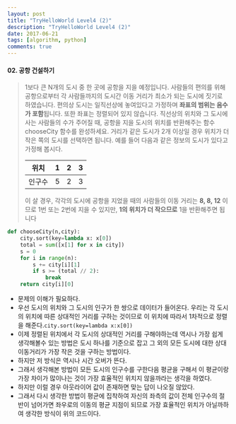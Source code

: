 ```yaml
---
layout: post
title: "TryHelloWorld Level4 (2)"
description: "TryHelloWorld Level4 (2)"
date: 2017-06-21
tags: [algorithm, python]
comments: true
---
```


#### 02. 공항 건설하기

> 1보다 큰 N개의 도시 중 한 곳에 공항을 지을 예정입니다. 사람들의 편의를 위해 공항으로부터 각 사람들까지의 도시간 이동 거리가 최소가 되는 도시에 짓기로 하였습니다. 편의상 도시는 일직선상에 놓여있다고 가정하며 **좌표의 범위는 음수가 포함**됩니다. 또한 좌표는 정렬되어 있지 않습니다. 직선상의 위치와 그 도시에 사는 사람들의 수가 주어질 때, 공항을 지을 도시의 위치를 반환해주는 함수 chooseCity 함수를 완성하세요. 거리가 같은 도시가 2개 이상일 경우 위치가 더 작은 쪽의 도시를 선택하면 됩니다. 예를 들어 다음과 같은 정보의 도시가 있다고 가정해 봅시다.
>
> |  위치  |  1   |  2   |  3   |
> | :--: | :--: | :--: | :--: |
> | 인구수  |  5   |  2   |  3   |
>
> 이 살 경우, 각각의 도시에 공항을 지었을 때의 사람들의 이동 거리는 **8, 8, 12** 이므로 1번 또는 2번에 지을 수 있지만, **1의 위치가 더 작으므로** 1을 반환해주면 됩니다

```python
def chooseCity(n,city):
    city.sort(key=lambda x: x[0])
    total = sum([x[1] for x in city])
    s = 0
    for i in range(n):
        s += city[i][1]
        if s >= (total // 2): 
            break
    return city[i][0]
```

- 문제의 이해가 필요하다.
- 우선 도시의 위치와 그 도시의 인구가 한 쌍으로 데이터가 들어온다. 우리는 각 도시의 위치에 따른 상대적인 거리를 구하는 것이므로 이 위치에 따라서 1차적으로 정렬을 해준다.`city.sort(key=lambda x:x[0])`
- 이제 정렬된 위치에서 각 도시의 상대적인 거리를 구해야하는데 역시나 가장 쉽게 생각해볼수 있는 방법은 도시 하나를 기준으로 잡고 그 외의 모든 도시에 대한 상대이동거리가 가장 작은 것을 구하는 방법이다.
- 하지만 저 방식은 역시나 시간 오버가 뜬다.
- 그래서 생각해본 방법이 모든 도시의 인구수를 구한다음 평균을 구해서 이 평균이랑 가장 차이가 많이나는 것이 가장 효율적인 위치지 않을까라는 생각을 하였다.
- 하지만 이럴 경우 아웃라이어 값이 존재하면 맞는 답이 나오질 않았다.
- 그래서 다시 생각한 방법이 평균에 집착하여 자신의 좌측의 값이 전체 인구수의 절반이 넘어가면 좌우로의 이동의 평균 지점이 되므로 가장 효율적인 위치가 아닐까하여 생각한 방식이 위의 코드이다.









































